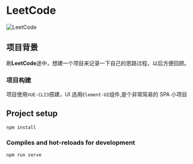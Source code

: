 # LeetCode

![LeetCode](https://leetcode.com/static/webpack_bundles/images/logo-dark.e99485d9b.svg)

## 项目背景

刷**LeetCode**途中，想建一个项目来记录一下自己的思路过程，以后方便回顾。

### 项目构建

项目使用`VUE-CLI3`搭建，UI 选用`Element-UI`组件,是个非常简易的 SPA 小项目

## Project setup

```
npm install
```

### Compiles and hot-reloads for development

```
npm run serve
```
